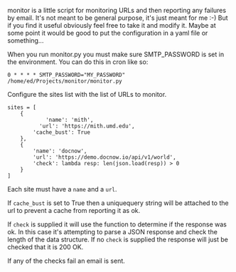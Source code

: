 monitor is a little script for monitoring URLs and then reporting any failures
by email. It's not meant to be general purpose, it's just meant for me :-) But
if you find it useful obviously feel free to take it and modify it. Maybe at
some point it would be good to put the configuration in a yaml file or
something...

When you run monitor.py you must make sure SMTP_PASSWORD is set in the
environment.  You can do this in cron like so:

    0 * * * * SMTP_PASSWORD="MY_PASSWORD" /home/ed/Projects/monitor/monitor.py

Configure the sites list with the list of URLs to monitor.

    sites = [
  		{
				'name': 'mith',
 			  'url': 'https://mith.umd.edu',
    		'cache_bust': True
   		},
   		{
   			'name': 'docnow',
   			'url': 'https://demo.docnow.io/api/v1/world',
   			'check': lambda resp: len(json.load(resp)) > 0
   		}
    ]

Each site must have a `name` and a `url`.

If `cache_bust` is set to True then a uniquequery string will be attached to
the url to prevent a cache from reporting it as ok.

If `check` is supplied it will use the function to determine if the response
was ok. In this case it's attempting to parse a JSON response and check the
length of the data structure. If no `check` is supplied the response will just
be checked that it is 200 OK.

If any of the checks fail an email is sent.
